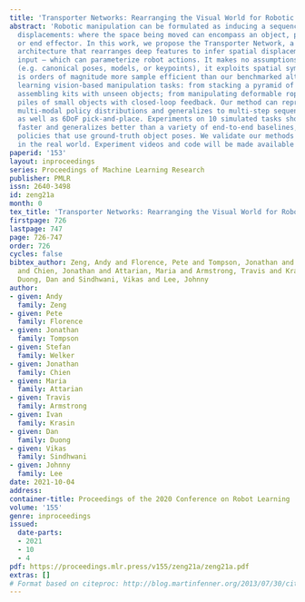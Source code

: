 ```yaml
---
title: 'Transporter Networks: Rearranging the Visual World for Robotic Manipulation'
abstract: 'Robotic manipulation can be formulated as inducing a sequence of spatial
  displacements: where the space being moved can encompass an object, part of an object,
  or end effector. In this work, we propose the Transporter Network, a simple model
  architecture that rearranges deep features to infer spatial displacements from visual
  input – which can parameterize robot actions. It makes no assumptions of objectness
  (e.g. canonical poses, models, or keypoints), it exploits spatial symmetries, and
  is orders of magnitude more sample efficient than our benchmarked alternatives in
  learning vision-based manipulation tasks: from stacking a pyramid of blocks, to
  assembling kits with unseen objects; from manipulating deformable ropes, to pushing
  piles of small objects with closed-loop feedback. Our method can represent complex
  multi-modal policy distributions and generalizes to multi-step sequential tasks,
  as well as 6DoF pick-and-place. Experiments on 10 simulated tasks show that it learns
  faster and generalizes better than a variety of end-to-end baselines, including
  policies that use ground-truth object poses. We validate our methods with hardware
  in the real world. Experiment videos and code will be made available at https://transporternets.github.io'
paperid: '153'
layout: inproceedings
series: Proceedings of Machine Learning Research
publisher: PMLR
issn: 2640-3498
id: zeng21a
month: 0
tex_title: 'Transporter Networks: Rearranging the Visual World for Robotic Manipulation'
firstpage: 726
lastpage: 747
page: 726-747
order: 726
cycles: false
bibtex_author: Zeng, Andy and Florence, Pete and Tompson, Jonathan and Welker, Stefan
  and Chien, Jonathan and Attarian, Maria and Armstrong, Travis and Krasin, Ivan and
  Duong, Dan and Sindhwani, Vikas and Lee, Johnny
author:
- given: Andy
  family: Zeng
- given: Pete
  family: Florence
- given: Jonathan
  family: Tompson
- given: Stefan
  family: Welker
- given: Jonathan
  family: Chien
- given: Maria
  family: Attarian
- given: Travis
  family: Armstrong
- given: Ivan
  family: Krasin
- given: Dan
  family: Duong
- given: Vikas
  family: Sindhwani
- given: Johnny
  family: Lee
date: 2021-10-04
address:
container-title: Proceedings of the 2020 Conference on Robot Learning
volume: '155'
genre: inproceedings
issued:
  date-parts:
  - 2021
  - 10
  - 4
pdf: https://proceedings.mlr.press/v155/zeng21a/zeng21a.pdf
extras: []
# Format based on citeproc: http://blog.martinfenner.org/2013/07/30/citeproc-yaml-for-bibliographies/
---
```

